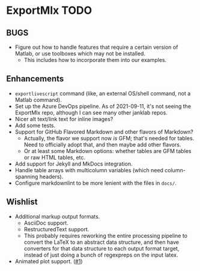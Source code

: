 # ExportMlx TODO

## BUGS

* Figure out how to handle features that require a certain version of Matlab, or use toolboxes which may not be installed.
  * This includes how to incorporate them into our examples.

## Enhancements

* `exportlivescript` command (like, an external OS/shell command, not a Matlab command).
* Set up the Azure DevOps pipeline. As of 2021-09-11, it's not seeing the ExportMlx repo, although I can see many other janklab repos.
* Nicer alt text/link text for inline images?
* Add some tests.
* Support for GitHub Flavored Markdown and other flavors of Markdown?
  * Actually, the flavor we support now _is_ GFM; that's needed for tables. Need to officially adopt that, and then maybe add other flavors.
  * Or at least some Markdown options: whether tables are GFM tables or raw HTML tables, etc.
* Add support for Jekyll and MkDocs integration.
* Handle table arrays with multicolumn variables (which need column-spanning headers).
* Configure markdownlint to be more lenient with the files in `docs/`.

## Wishlist

* Additional markup output formats.
  * AsciiDoc support.
  * RestructuredText support.
  * This probably requires reworking the entire processing pipeline to convert the LaTeX to an abstract data structure, and then have converters for that data structure to each output format target, instead of just doing a bunch of regexpreps on the input latex.
* Animated plot support. ([#1](https://github.com/janklab/ExportMlx/issues/1))